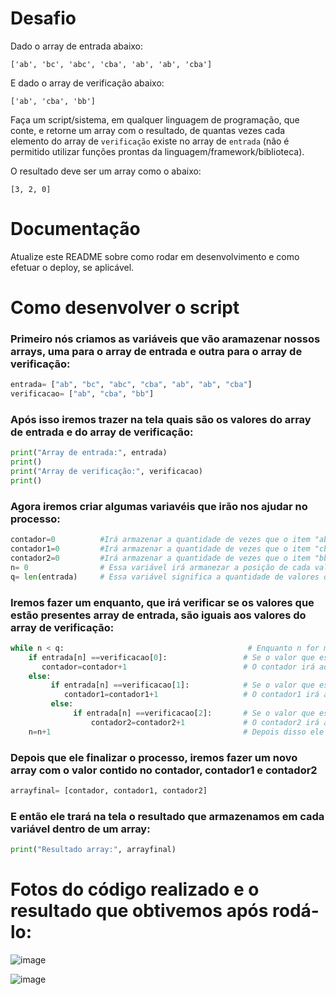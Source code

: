 # Desafio

Dado o array de entrada abaixo:

`['ab', 'bc', 'abc', 'cba', 'ab', 'ab', 'cba']`

E dado o array de verificação abaixo:

`['ab', 'cba', 'bb']`

Faça um script/sistema, em qualquer linguagem de programação, que conte, e retorne um array com o resultado, de quantas vezes cada elemento do array de `verificação` existe no array de `entrada` (não é permitido utilizar funções prontas da linguagem/framework/biblioteca).

O resultado deve ser um array como o abaixo:

`[3, 2, 0]`

# Documentação

Atualize este README sobre como rodar em desenvolvimento e como efetuar o deploy, se aplicável.

# Como desenvolver o script 

### Primeiro nós criamos as variáveis que vão aramazenar nossos arrays, uma para o array de entrada e outra para o array de verificação:
```python
entrada= ["ab", "bc", "abc", "cba", "ab", "ab", "cba"]
verificacao= ["ab", "cba", "bb"]
```
### Após isso iremos trazer na tela quais são os valores do array de entrada e do array de verificação:
```python
print("Array de entrada:", entrada)
print()
print("Array de verificação:", verificacao)
print()
```
### Agora iremos criar algumas variavéis que irão nos ajudar no processo:
```python
contador=0          #Irá armazenar a quantidade de vezes que o item "ab" aparece no array de entrada
contador1=0         #Irá armazenar a quantidade de vezes que o item "cba" aparece no array de entrada
contador2=0         #Irá armazenar a quantidade de vezes que o item "bb" aparece no array de entrada
n= 0                # Essa variável irá armanezar a posição de cada valor do array 
q= len(entrada)     # Essa variável significa a quantidade de valores que tem no array entrada
```

### Iremos fazer um enquanto, que irá verificar se os valores que estão presentes array de entrada, são iguais aos valores do array de verificação:
```python
while n < q:                                         # Enquanto n for menor que a quantidade de valores que existe dentro do array entrada, fazemos:
    if entrada[n] ==verificacao[0]:                 # Se o valor que está na posição 0 do array de entrada, for igual ao valor que está na posição 0 do array de verificação
       contador=contador+1                          # O contador irá adicionar 1 
    else:
         if entrada[n] ==verificacao[1]:            # Se o valor que está na posição 0 do array de entrada, for igual ao valor que está na posição 1 do array de verificação
            contador1=contador1+1                   # O contador1 irá adicionar 1
         else:
              if entrada[n] ==verificacao[2]:       # Se o valor que está na posição 0 do array de entrada, for igual ao valor que está na posição 2 do array de verificação
                  contador2=contador2+1             # O contador2 irá adicionar 1 
    n=n+1                                           # Depois disso ele adicionará mais 1 na variável n, para fazer o mesmo processo com todos os valores do array de entrada.
 ```               
    
### Depois que ele finalizar o processo, iremos fazer um novo array com o valor contido no contador, contador1 e contador2
```python
arrayfinal= [contador, contador1, contador2]
 ```  
### E então ele trará na tela o resultado que armazenamos em cada variável dentro de um array:
```python
print("Resultado array:", arrayfinal)
 ```  
 
 # Fotos do código realizado e o resultado que obtivemos após rodá-lo:
 ![image](https://user-images.githubusercontent.com/83428347/117064374-7fc0a600-acfc-11eb-9571-44176157a0b9.png)
 
 ![image](https://user-images.githubusercontent.com/83428347/117064407-8bac6800-acfc-11eb-920b-653ee2706737.png)


 
